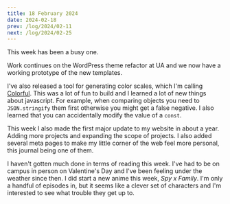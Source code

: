 ```yaml
---
title: 18 February 2024
date: 2024-02-18
prev: /log/2024/02-11
next: /log/2024/02-25
---
```


This week has been a busy one.

Work continues on the WordPress theme refactor at UA and we now have a working prototype of the new templates.

I've also released a tool for generating color scales, which I'm calling [Colorful](https://color.mattmcadams.com). This was a lot of fun to build and I learned a lot of new things about javascript. For example, when comparing objects you need to `JSON.stringify` them first otherwise you might get a false negative. I also learned that you can accidentally modify the value of a `const`.

This week I also made the first major update to my website in about a year. Adding more projects and expanding the scope of projects. I also added several meta pages to make my little corner of the web feel more personal, this journal being one of them.

I haven't gotten much done in terms of reading this week. I've had to be on campus in person on Valentine's Day and I've been feeling under the weather since then. I did start a new anime this week, *Spy x Family*. I'm only a handful of episodes in, but it seems like a clever set of characters and I'm interested to see what trouble they get up to.
